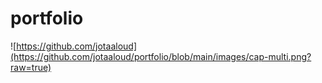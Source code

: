 # portfolio
![https://github.com/jotaaloud](https://github.com/jotaaloud/portfolio/blob/main/images/cap-multi.png?raw=true)
